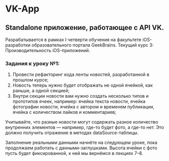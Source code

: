# VK-App

## Standalone приложение, работающее с API VK. 
Разрабатывается в рамках I четверти обучения на факультете iOS-разработки образовательного портала GeekBrains.
Текущий курс 3: Производительность iOS-приложений.

### Задания к уроку №1:

1. Провести рефакторинг кода ленты новостей, разработанной в прошлом курсе;
2. Новость теперь нужно будет отображать не одной ячейкой, как раньше, а одной секцией;
3. Внутри секции новости вам нужно создать несколько типов и прототипов ячеек, например: ячейка текста новости, ячейка фотографии новости, ячейка с автором и временем публикации, ячейка с количеством лайков и комментариев;

Учитывайте, что разные новости могут содержать разное количество внутренних элементов — например, где-то будет фото, а где-то нет. 
Это должно получить отражение в методах dataSource-таблицы.

Заполнение реальными данными начнёте на следующем уроке, пока продолжаем работать с данными-заглушками.
Высота ячейки с фото пусть будет фиксированной, к ней мы вернёмся в лекциях 7–8.
